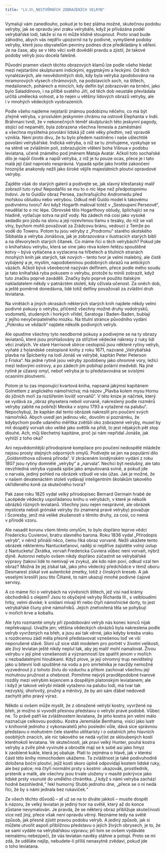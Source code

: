 ```yaml
---
title: "LV.O\_NESTVŮRNÝCH ZOBRAZENÍCH VELRYB"
---
```


Vymaluji vám zanedlouho, pokud je to bez plátna možné, skutečnou podobu velryby, jak se opravdu jeví zraku velrybáře, když je přivázána podél velrybářské lodi, takže si na ni může klidně stoupnout. Proto snad bude záhodno, abych vás nejdřív upozornil na ty podivné, vymyšlené podoby velryby, které jsou obyvatelům pevniny podnes drze předkládány k věření. Je na čase, aby se v této věci svět dověděl pravdu a zjistil, že takové podoby velryb jsou docela falešné.

Původní pramen všech těchto obrazových klamů lze podle všeho hledat mezi nejstaršími skulpturami indickými, egyptskými a řeckými. Od těch vynalézavých, ale nesvědomitých dob, kdy byla velryba zpodobována na mramorových vlysech chrámových, na podstavcích soch, na štítech, medailonech, pohárech a mincích, kdy delfín byl zobrazován na brnění, jako bylo Saladdínovo, i na přílbě svatého Jiří, od těch dob neustále převládala určitá umělecká volnost, a to nejen u většiny lidových obrazů velryby, ale i v mnohých vědeckých vyobrazeních.

Podle všeho najdeme nejstarší známou podobiznu něčeho, co má být zřejmě velryba, v proslulém jeskynním chrámu na ostrově Elephanta v Indii. Bráhmani tvrdí, že v nekonečných téměř skulpturách této jeskynní pagody, stojící od nepaměti, byla zobrazena všechna řemesla a zaměstnání a všechna myslitelná povolání lidská již celé věky předtím, než vpravdě vznikla. Není proto divu, že tu bylo předem nastíněno i naše ušlechtilé povolání velrybářské. Indická velryba, o níž se tu zmiňujeme, vyskytuje se na stěně ve zvláštním poli, zobrazujícím vtělení boha Višnua v podobu leviatana, učeně známého pod jménem Matsja Avatár. Ačkoli toto sochařské dílo je napůl člověk a napůl velryba, z níž je tu pouze ocas, přece je i tato malá její část naprosto nesprávná. Vypadá spíše jako hrotité zakončení hroznýše anakondy nežli jako široké vějíře majestátních ploutví opravdové velryby.

Zajděte však do starých galerií a podívejte se, jak slavný křesťanský malíř zobrazil tuto rybu! Nepodařilo se mu to o nic lépe než předpotopnímu Indovi. Je to Guidův obraz Persea, zachraňujícího Andromedu před mořskou obludou nebo velrybou. Odkud měl Guido model k takovému podivnému tvoru? Ani když Hogarth maloval totéž v „Sestoupení Perseově“, neudělal to o nic lépe. Obrovské tělo Hogarthovy obludy, šplíchající se na hladině, vytlačuje sotva na píď vody. Na zádech má cosi jako vysoké sedadlo pro jízdu na slonu a její rozevřenou tlamu s tesáky, do níž se valí vlny, bychom mohli považovat za Zrádcovu bránu, vedoucí z Temže po vodě do Toweru. Potom tu jsou velryby z „Prodromu“ starého skotského Sibbalda a velryba Jonášova, jak je zobrazována v ilustracích starých biblí a na dřevorytech starých čítanek. Co máme říci o těch velrybách? Pokud jde o knihařskou velrybu, která se vine jako réva kolem řetězu spouštěné kotvy – bývá vytlačena a vyzlacena na hřbetech a titulních stranách mnohých knih jak starých, tak nových – tento tvor je velmi malebný, ale čistě vybájený a je, myslím, napodobeninou podobných obrazů na antických vázách. Ačkoli bývá všeobecně nazýván delfínem, přece podle mého soudu je tato knihařská ryba pokusem o velrybu, protože tu mínili zobrazit, když tuto značku poprvé zaváděli. Značky bylo poprvé použito italským nakladatelem někdy v patnáctém století, kdy ožívala učenost. Za oněch dob, a ještě poměrně donedávna, lidé totiž delfíny považovali za zvláštní druh leviatana.

Na vinětách a jiných okrasách některých starých knih najdete někdy velmi podivné pokusy o velrybu, přičemž všechny možné druhy vodotrysků, vodometů, studených i horkých vřídel, Saratoga i Baden-Baden, bublají z jejího nevyčerpatelného mozku. Na titulní stránce původního vydání „Pokroku ve vědách“ najdete několik podivných velryb.

Ale opusťme všechny tyto neodborné pokusy a podívejme se na ty obrazy leviatanů, které jsou prohlašovány za střízlivé vědecké nákresy z ruky lidí věci znalých. Ve staré Harrisově sbírce cestopisů jsou některé rytiny velryb, vyňaté z holandské cestopisné knihy z roku 1671, nazvané „Velrybářská plavba na Špicberky na lodi Jonáš ve velrybě, kapitán Peter Peterson z Fríska“. Na jedné rytině jsou velryby zpodobeny jako ohromné vory, ležící mezi ledovými ostrovy, a po zádech jim pobíhají polární medvědi. Na jiné rytině je úžasný omyl, neboť velryba je tu představována se svislými ocasními ploutvemi.

Potom je tu zas imponující kvartová kniha, napsaná jakýmsi kapitánem Golnettem z anglického námořnictva; má název „Plavba kolem mysu Hornu do jižních moří za rozšířením lovišť vorvaňů“. V této knize je náčrtek, který se vydává za „obraz physetera neboli vorvaně, nakreslený podle rozměrů velryby zabité na pobřeží Mexika v srpnu 1793 a vytažené na palubu“. Nepochybuji, že kapitán dal tento obrázek nakreslit pro poučení svých námořníků. Abych uvedl jen jedinou věc, dovolím si poznámku, že kdybychom podle udaného měřítka zvětšili oko zobrazené velryby, musel by mít dospělý vorvaň oko veliké jako světlík na přídi, to jest nějakých pět stop dlouhé. Ach, můj šlechetný kapitáne, proč jsi nám nepřidal Jonáše, jak vyhlíží z toho oka?

Ani nejsvědomitější přírodopisné kompilace pro poučení nedospělé mládeže nejsou prosty stejných odporných omylů. Podívejte se jen na populární dílo „Goldsmithova oživená příroda“. V zkráceném londýnském vydání z roku 1807 jsou rytiny domnělé „velryby“ a „narvala“. Nechci být neslušný, ale tato nevzhledná velryba vypadá spíše jako amputovaná svině, a pokud jde o narvala, jediný pohled na obrázek vzbudí ve vás úžas. Jak je možné, že v našem devatenáctém století vydávají inteligentním školákům takového okřídleného koně za skutečného tvora?

Pak zase roku 1825 vydal velký přírodopisec Bernard Germain hrabě de Lacépѐde vědecky uspořádanou knihu o velrybách, v které je několik obrázků různých leviatanů. Všechny jsou nejen nesprávné, ale obrázek mysticeta neboli grónské velryby (to znamená pravé velryby) považuje i Scoresby, jenž má veliké zkušenosti s těmito druhy, za cosi, co nemá v přírodě vzoru.

Ale nasadit korunu všem těmto omylům, to bylo dopřáno teprve vědci Fredericku Cuvierovi, bratru slavného barona. Roku 1836 vydal „Přírodopis velryb“, v němž přináší něco, čemu říká obraz vorvaně. Nežli ukážete tento obrázek některému Nantuckeťanovi, raději si nejdříve zajistěte volný ústup z Nantucketu! Zkrátka, vorvaň Fredericka Cuviera vůbec není vorvaň, nýbrž dýně. Autorovi nebylo ovšem nikdy dopřáno zúčastnit se velrybářské výpravy (takoví lidé to nemívají ve zvyku), ale kdo nám poví, odkud vzal ten obraz? Možná že jej získal tak, jako jeho vědecký předchůdce v témž oboru Desmarest získal své autentické zmetky, totiž z čínských kreseb. A jak veselými kreslíři jsou tito Číňané, to nám ukazují mnohé podivné čajové servisy.

A co máme říci o velrybách na vývěsních štítech, jež visí nad krámy obchodníků s olejem? Jsou to obyčejně velryby Richarda III., s velbloudími hrby, velmi divoké; k snídani mívají tři nebo čtyři námořnické dorty, to jest velrybářské čluny plné námořníků. Jejich znetvořená těla se pohybují v mořích krve a kobaltu.

Ale tyto rozmanité omyly při zpodobování velryb nás konec konců nijak nepřekvapují. Uvažte jen; většina vědeckých obrázků byla nakreslena podle velryb vyvržených na břeh, a jsou asi tak věrné, jako kdyby kresba vraku s rozdrcenou zádí měla přesně představovat vznešenou loď ve vší neporušené slávě. Sloni už sice stáli modelem pro portrét v životní velikosti, ale živý leviatan ještě nikdy neplul tak, aby jej malíř mohl namalovat. Živou velrybu v její plné vznešenosti a významnosti lze spatřit jenom v mořích s nezbadatelnými hloubkami. Když plove, je její ohromný trup neviditelný jako u bitevní lodi spuštěné na vodu a pro smrtelníka je navždy nemožné vyzvednout ji z tohoto živlu do vzduchu a přitom zachovat všechnu její mohutnou pružnost a ohebnost. Pomiňme nejvýš pravděpodobné tvarové rozdíly mezi velrybím kojencem a dospělým platonským leviatanem; ale i když je takové velrybí mládě vytaženo na palubu lodi, má tvar tak nezvyklý, úhořovitý, pružný a měnlivý, že by ani sám ďábel nedovedl zachytit jeho pravý výraz.

Někdo si ovšem může myslit, že z obnažené velrybí kostry, vyvržené na břeh, je možno si vyvodit přesnou představu o velrybí pravé podobě. Vůbec ne. To právě patří ke zvláštnostem leviatana, že jeho kostra jen velmi málo naznačuje celkovou podobu. Kostra Jeremiáše Benthama, visící jako lustr v knihovně jednoho z vykonavatelů jeho poslední vůle, dává sice správnou představu o mohutném čele starého utilitaristy i o ostatních jeho hlavních osobitých znacích, ale nic takového se nedá vyčíst ze skloubených kostí kteréhokoli leviatana. Ve skutečnosti, jak praví velký Hunter, pouhá kostra velryby a zvíře plně vyvinuté a obrostlé mají se k sobě asi jako hmyz k zaoblené kukle, která jej obaluje. Platí to zejména o hlavě, jak v kterési části této knihy mimochodem ukážeme. Ta zvláštnost je také podivuhodně doložena boční ploutví, jejíž kosti skoro úplně odpovídají kostem lidské ruky, ale bez palce; má čtyři normální prsty s kostmi: ukazovák, prostředník, prsteník a malík, ale všechny jsou trvale uloženy v masité pokrývce jako lidské prsty vsunuté do umělého chránítka. „I když s námi velryba zachází hodně bezohledně,“ řekl humorný Stubb jednoho dne, „přece se o ní nedá říci, že by s námi jednala bez rukaviček.“

Ze všech těchto důvodů – ať už se na to díváte jakkoli – musíte dospět k názoru, že velký leviatan je jediný tvor na světě, který až do konce zůstane nevymalován. Je pravda, že se některý obraz přibližuje skutečnosti více než jiný, přece však není opravdu věrný. Neznáme tedy na světě způsob, jak přesně zjistit pravou podobu velryb. A jediný způsob, jak si můžete utvořit aspoň přibližnou představu o jejích živých obrysech, je to, že se sami vydáte na velrybářskou výpravu; při tom se ovšem vydáváte nemalému nebezpečí, že vás leviatan navěky stáhne a potopí. Proto se mi zdá, že uděláte nejlíp, nebudete-li příliš nenasytně zvědaví, pokud jde o toho leviatana.
